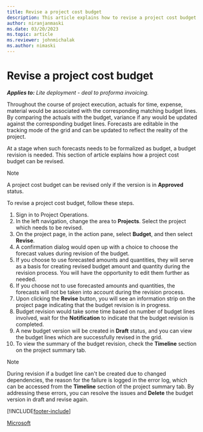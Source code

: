 ```yaml
---
title: Revise a project cost budget
description: This article explains how to revise a project cost budget. 
author: niranjanmaski
ms.date: 03/20/2023
ms.topic: article
ms.reviewer: johnmichalak
ms.author: nimaski
---
```


# Revise a project cost budget

**_Applies to:_** _Lite deployment - deal to proforma invoicing._

Throughout the course of project execution, actuals for time, expense, material would be associated with the corresponding matching budget lines. 
By comparing the actuals with the budget, variance if any would be updated against the corresponding budget lines. Forecasts are editable in the tracking mode of the grid and can be updated to reflect the reality of the project. 

At a stage when such forecasts needs to be formalized as budget, a budget revision is needed. 
This section of article explains how a project cost budget can be revised.

> [!NOTE]
> A project cost budget can be revised only if the  version is in **Approved** status.

To revise a project cost budget, follow these steps.

1. Sign in to Project Operations.
1. In the left navigation, change the area to **Projects**. Select the project which needs to be revised. 
1. On the project page, in the action pane, select **Budget**, and then select **Revise**.
1. A confirmation dialog would open up with a choice to choose the forecast values during revision of the budget. 
1. If you choose to use forecasted amounts and quantities, they will serve as a basis for creating revised budget amount and quantity during the revision process. You will have the opportunity to edit them further as needed.
1. If you choose not to use forecasted amounts and quantities, the forecasts will not be taken into account during the revision process.
1. Upon clicking the **Revise** button, you will see an information strip on the project page indicating that the budget revision is in progress.
1. Budget revision would take some time based on number of budget lines involved, wait for the **Notification** to indicate that the budget revision is completed.
1. A new budget version will be created in **Draft** status, and you can view the budget lines which are successfully revised in the grid.
1. To view the summary of the budget revision, check the **Timeline** section on the project summary tab.
    
> [!NOTE]
> During revision if a budget line can't be created due to changed dependencies, the reason for the failure is logged in the error log, which can be accessed from the **Timeline** section of the project summary tab. By addressing these errors, you can resolve the issues and **Delete** the budget version in draft and revise again.


[!INCLUDE[footer-include](../../includes/footer-banner.md)]

[Microsoft](https://www.microsoft.com)
